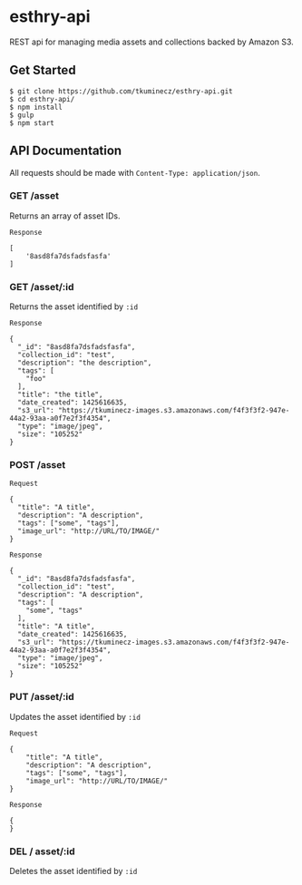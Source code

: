 esthry-api
========

REST api for managing media assets and collections backed by Amazon S3.


Get Started
-------------

```
$ git clone https://github.com/tkuminecz/esthry-api.git
$ cd esthry-api/
$ npm install
$ gulp
$ npm start

```

API Documentation
-----------------------

All requests should be made with `Content-Type: application/json`.

### GET /asset

Returns an array of asset IDs.

`Response`
```
[
	'8asd8fa7dsfadsfasfa'
]
```

### GET /asset/:id

Returns the asset identified by `:id`

`Response`
```
{
  "_id": "8asd8fa7dsfadsfasfa",
  "collection_id": "test",
  "description": "the description",
  "tags": [
    "foo"
  ],
  "title": "the title",
  "date_created": 1425616635,
  "s3_url": "https://tkuminecz-images.s3.amazonaws.com/f4f3f3f2-947e-44a2-93aa-a0f7e2f3f4354",
  "type": "image/jpeg",
  "size": "105252"
}
```

### POST /asset

`Request`
```
{
  "title": "A title",
  "description": "A description",
  "tags": ["some", "tags"],
  "image_url": "http://URL/TO/IMAGE/"	
}
```

`Response`
```
{
  "_id": "8asd8fa7dsfadsfasfa",
  "collection_id": "test",
  "description": "A description",
  "tags": [
    "some", "tags"
  ],
  "title": "A title",
  "date_created": 1425616635,
  "s3_url": "https://tkuminecz-images.s3.amazonaws.com/f4f3f3f2-947e-44a2-93aa-a0f7e2f3f4354",
  "type": "image/jpeg",
  "size": "105252"
}
```

### PUT /asset/:id

Updates the asset identified by `:id`

`Request`
```
{
	"title": "A title",
	"description": "A description",
	"tags": ["some", "tags"],
	"image_url": "http://URL/TO/IMAGE/"	
}
```

`Response`
```
{
}
```

### DEL / asset/:id 

Deletes the asset identified by `:id`
